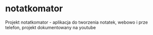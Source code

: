 # notatkomator
Projekt notatkomator - aplikacja do tworzenia notatek, webowo i prze telefon, projekt dokumentowany na youtube
